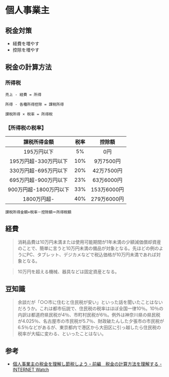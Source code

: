 # 個人事業主

## 税金対策

- 経費を増やす
- 控除を増やす

## 税金の計算方法

### 所得税

```
売上 - 経費 = 所得
```

```
所得 - 各種所得控除 = 課税所得
```

```
課税所得 × 税率 = 所得税
```

### 【所得税の税率】
|課税所得金額|税率|控除額|
|:-:|:-:|:-:|
|195万円以下|5%|0円|
|195万円超-330万円以下|10%|9万7500円|
|330万円超-695万円以下|20%|42万7500円|
|695万円超-900万円以下|23%|63万6000円|
|900万円超-1800万円以下|33%|153万6000円|
|1800万円超-|40%|279万6000円|

```
課税所得金額×税率－控除額＝所得税額
```

## 経費

> 消耗品費は10万円未満または使用可能期間が1年未満の少額減価償却資産のことで、簡単に言うと10万円未満の備品が対象となる。先ほどの例のようにPC、タブレット、デジカメなどで税込価格が10万円未満であれば対象となる。

> 10万円を超える機械、器具などは固定資産となる。

## 豆知識

> 余談だが「○○市に住むと住民税が安い」といった話を聞いたことはないだろうか。これは都市伝説で、住民税の税率はほぼ全国一律10％。10％の内訳は都道府県民税が4％、市町村民税が6％。例外は神奈川県の県民税が4.025％、名古屋市の市民税が5.7％、財政破たんした夕張市の市民税が6.5％などがあるが、東京都内で港区から大田区に引っ越したら住民税の税率が大幅に変わる、といったことはない。

## 参考

- [個人事業主の税金を理解し節税しよう・前編　税金の計算方法を理解する -INTERNET Watch](http://internet.watch.impress.co.jp/docs/special/20141218_680399.html?ref=rss)
